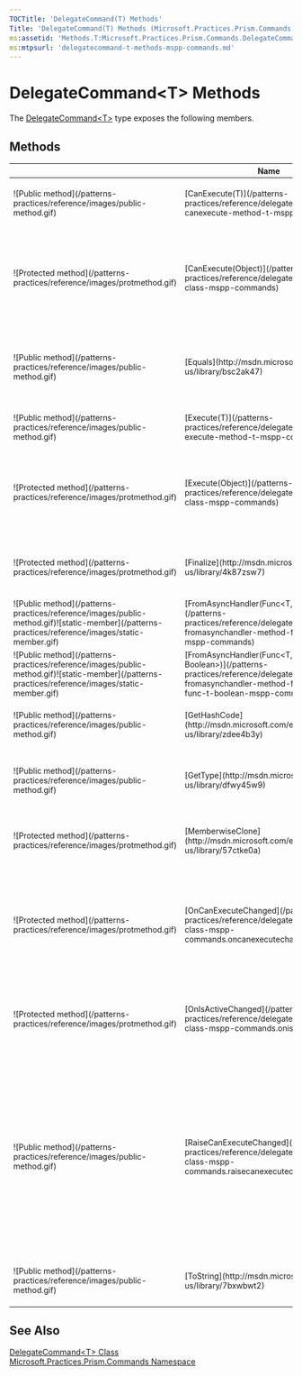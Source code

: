 ```yaml
---
TOCTitle: 'DelegateCommand(T) Methods'
Title: 'DelegateCommand(T) Methods (Microsoft.Practices.Prism.Commands)'
ms:assetid: 'Methods.T:Microsoft.Practices.Prism.Commands.DelegateCommand\`1'
ms:mtpsurl: 'delegatecommand-t-methods-mspp-commands.md'
---
```



# DelegateCommand&lt;T&gt; Methods

The [DelegateCommand&lt;T&gt;](/patterns-practices/reference/delegatecommand-t-class-mspp-commands) type exposes the following members.

## Methods

<table>

<thead>
<tr class="header">
<th> </th>
<th>Name</th>
<th>Description</th>
</tr>
</thead>
<tbody>
<tr class="odd">
<td>![Public method](/patterns-practices/reference/images/public-method.gif)</td>
<td>[CanExecute(T)](/patterns-practices/reference/delegatecommand-t-canexecute-method-t-mspp-commands)</td>
<td><div class="summary">
Determines if the command can execute by invoked the [Func&lt;T, TResult&gt;](http://msdn.microsoft.com/en-us/library/bb549151) provided during construction.
</div></td>
</tr>
<tr class="even">
<td>![Protected method](/patterns-practices/reference/images/protmethod.gif)</td>
<td>[CanExecute(Object)](/patterns-practices/reference/delegatecommandbase-class-mspp-commands)</td>
<td><div class="summary">
Determines if the command can execute with the provided parameter by invoking the [Func&lt;T, TResult&gt;](http://msdn.microsoft.com/en-us/library/bb549151) supplied during construction.
</div>
(Inherited from [DelegateCommandBase](/patterns-practices/reference/delegatecommandbase-class-mspp-commands).)</td>
</tr>
<tr class="odd">
<td>![Public method](/patterns-practices/reference/images/public-method.gif)</td>
<td>[Equals](http://msdn.microsoft.com/en-us/library/bsc2ak47)</td>
<td><div class="summary">
Determines whether the specified [Object](http://msdn.microsoft.com/en-us/library/e5kfa45b) is equal to the current [Object](http://msdn.microsoft.com/en-us/library/e5kfa45b).
</div>
(Inherited from [Object](http://msdn.microsoft.com/en-us/library/e5kfa45b).)</td>
</tr>
<tr class="even">
<td>![Public method](/patterns-practices/reference/images/public-method.gif)</td>
<td>[Execute(T)](/patterns-practices/reference/delegatecommand-t-execute-method-t-mspp-commands)</td>
<td><div class="summary">
Executes the command and invokes the [Action&lt;T&gt;](http://msdn.microsoft.com/en-us/library/018hxwa8) provided during construction.
</div></td>
</tr>
<tr class="odd">
<td>![Protected method](/patterns-practices/reference/images/protmethod.gif)</td>
<td>[Execute(Object)](/patterns-practices/reference/delegatecommandbase-class-mspp-commands)</td>
<td><div class="summary">
Executes the command with the provided parameter by invoking the [Action&lt;T&gt;](http://msdn.microsoft.com/en-us/library/018hxwa8) supplied during construction.
</div>
(Inherited from [DelegateCommandBase](/patterns-practices/reference/delegatecommandbase-class-mspp-commands).)</td>
</tr>
<tr class="even">
<td>![Protected method](/patterns-practices/reference/images/protmethod.gif)</td>
<td>[Finalize](http://msdn.microsoft.com/en-us/library/4k87zsw7)</td>
<td><div class="summary">
Allows an object to try to free resources and perform other cleanup operations before it is reclaimed by garbage collection.
</div>
(Inherited from [Object](http://msdn.microsoft.com/en-us/library/e5kfa45b).)</td>
</tr>
<tr class="odd">
<td>![Public method](/patterns-practices/reference/images/public-method.gif)![static-member](/patterns-practices/reference/images/static-member.gif)</td>
<td>[FromAsyncHandler(Func&lt;T, Task&gt;)](/patterns-practices/reference/delegatecommand-t-fromasynchandler-method-func-t-task-mspp-commands)</td>
<td><div class="summary">
Factory method to create a new instance of [DelegateCommand&lt;T&gt;](/patterns-practices/reference/delegatecommand-t-class-mspp-commands) from an awaitable handler method.
</div></td>
</tr>
<tr class="even">
<td>![Public method](/patterns-practices/reference/images/public-method.gif)![static-member](/patterns-practices/reference/images/static-member.gif)</td>
<td>[FromAsyncHandler(Func&lt;T, Task&gt;, Func&lt;T, Boolean&gt;)](/patterns-practices/reference/delegatecommand-t-fromasynchandler-method-func-t-task-func-t-boolean-mspp-commands)</td>
<td><div class="summary">
Factory method to create a new instance of [DelegateCommand&lt;T&gt;](/patterns-practices/reference/delegatecommand-t-class-mspp-commands) from an awaitable handler method.
</div></td>
</tr>
<tr class="odd">
<td>![Public method](/patterns-practices/reference/images/public-method.gif)</td>
<td>[GetHashCode](http://msdn.microsoft.com/en-us/library/zdee4b3y)</td>
<td><div class="summary">
Serves as a hash function for a particular type.
</div>
(Inherited from [Object](http://msdn.microsoft.com/en-us/library/e5kfa45b).)</td>
</tr>
<tr class="even">
<td>![Public method](/patterns-practices/reference/images/public-method.gif)</td>
<td>[GetType](http://msdn.microsoft.com/en-us/library/dfwy45w9)</td>
<td><div class="summary">
Gets the [Type](http://msdn.microsoft.com/en-us/library/42892f65) of the current instance.
</div>
(Inherited from [Object](http://msdn.microsoft.com/en-us/library/e5kfa45b).)</td>
</tr>
<tr class="odd">
<td>![Protected method](/patterns-practices/reference/images/protmethod.gif)</td>
<td>[MemberwiseClone](http://msdn.microsoft.com/en-us/library/57ctke0a)</td>
<td><div class="summary">
Creates a shallow copy of the current [Object](http://msdn.microsoft.com/en-us/library/e5kfa45b).
</div>
(Inherited from [Object](http://msdn.microsoft.com/en-us/library/e5kfa45b).)</td>
</tr>
<tr class="even">
<td>![Protected method](/patterns-practices/reference/images/protmethod.gif)</td>
<td>[OnCanExecuteChanged](/patterns-practices/reference/delegatecommandbase-class-mspp-commands.oncanexecutechanged)</td>
<td><div class="summary">
Raises [CanExecuteChanged](http://msdn.microsoft.com/en-us/library/ms523106) on the UI thread so every command invoker can requery [CanExecute(Object)](http://msdn.microsoft.com/en-us/library/ms604093).
</div>
(Inherited from [DelegateCommandBase](/patterns-practices/reference/delegatecommandbase-class-mspp-commands).)</td>
</tr>
<tr class="odd">
<td>![Protected method](/patterns-practices/reference/images/protmethod.gif)</td>
<td>[OnIsActiveChanged](/patterns-practices/reference/delegatecommandbase-class-mspp-commands.onisactivechanged)</td>
<td><div class="summary">
This raises the [IsActiveChanged](/patterns-practices/reference/delegatecommandbase-class-mspp-commands.isactivechanged) event.
</div>
(Inherited from [DelegateCommandBase](/patterns-practices/reference/delegatecommandbase-class-mspp-commands).)</td>
</tr>
<tr class="even">
<td>![Public method](/patterns-practices/reference/images/public-method.gif)</td>
<td>[RaiseCanExecuteChanged](/patterns-practices/reference/delegatecommandbase-class-mspp-commands.raisecanexecutechanged)</td>
<td><div class="summary">
Raises [CanExecuteChanged](/patterns-practices/reference/delegatecommandbase-class-mspp-commands.canexecutechanged) on the UI thread so every command invoker can requery to check if the command can execute.
<div>
<h2 id="remarks">Remarks</h2>
Note that this will trigger the execution of [CanExecute(Object)](/patterns-practices/reference/delegatecommandbase-class-mspp-commands) once for each invoker.
</div>
</div>
(Inherited from [DelegateCommandBase](/patterns-practices/reference/delegatecommandbase-class-mspp-commands).)</td>
</tr>
<tr class="odd">
<td>![Public method](/patterns-practices/reference/images/public-method.gif)</td>
<td>[ToString](http://msdn.microsoft.com/en-us/library/7bxwbwt2)</td>
<td><div class="summary">
Returns a string that represents the current object.
</div>
(Inherited from [Object](http://msdn.microsoft.com/en-us/library/e5kfa45b).)</td>
</tr>
</tbody>
</table>

## See Also

[DelegateCommand&lt;T&gt; Class](/patterns-practices/reference/delegatecommand-t-class-mspp-commands)<br/>
[Microsoft.Practices.Prism.Commands Namespace](/patterns-practices/reference/mspp-commands-namespace)<br/>